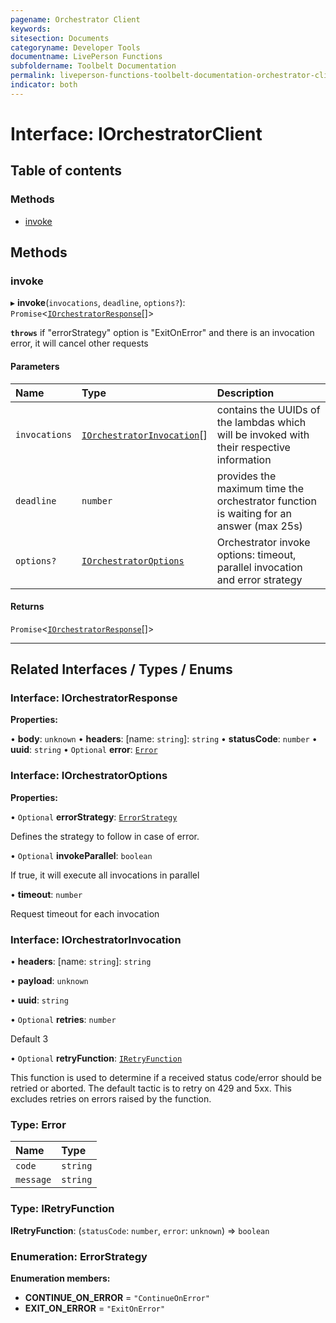 ```yaml
---
pagename: Orchestrator Client
keywords:
sitesection: Documents
categoryname: Developer Tools
documentname: LivePerson Functions
subfoldername: Toolbelt Documentation
permalink: liveperson-functions-toolbelt-documentation-orchestrator-client.html 
indicator: both
---
```


# Interface: IOrchestratorClient

## Table of contents

### Methods

- [invoke](#invoke)

## Methods

### invoke

▸ **invoke**(`invocations`, `deadline`, `options?`): `Promise`<[`IOrchestratorResponse`](#interface-iorchestratorresponse)[]\>

**`throws`** if "errorStrategy" option is "ExitOnError" and there is an invocation error, it will cancel other requests

#### Parameters

| Name | Type | Description |
| :------ | :------ | :------ |
| `invocations` | [`IOrchestratorInvocation`](#interface-iorchestratorinvocation)[] | contains the UUIDs of the lambdas which will be invoked with their respective information |
| `deadline` | `number` | provides the maximum time the orchestrator function is waiting for an answer (max 25s) |
| `options?` | [`IOrchestratorOptions`](#interface-iorchestratoroptions) | Orchestrator invoke options: timeout, parallel invocation and error strategy |

#### Returns

`Promise`<[`IOrchestratorResponse`](#interface-iorchestratorresponse)[]\>

___

## Related Interfaces / Types / Enums

### Interface: IOrchestratorResponse

**Properties:**

• **body**: `unknown`
• **headers**: \[name: `string`\]: `string`
• **statusCode**: `number`
• **uuid**: `string`
• `Optional` **error**: [`Error`](#type-error)

### Interface: IOrchestratorOptions

**Properties:**

• `Optional` **errorStrategy**: [`ErrorStrategy`](#enumeration-errorstrategy)

Defines the strategy to follow in case of error.

• `Optional` **invokeParallel**: `boolean`

If true, it will execute all invocations in parallel

• **timeout**: `number`

Request timeout for each invocation

### Interface: IOrchestratorInvocation

• **headers**: \[name: `string`\]: `string`

• **payload**: `unknown`

• **uuid**: `string`

• `Optional` **retries**: `number`

Default 3

• `Optional` **retryFunction**: [`IRetryFunction`](#type-iretryfunction)

This function is used to determine if a received status code/error should be retried or aborted.
The default tactic is to retry on 429 and 5xx. This excludes retries on errors raised by the function.

### Type: Error

| Name | Type |
| :------ | :------ |
| `code` | `string` |
| `message` | `string` |

### Type: IRetryFunction

**IRetryFunction**: (`statusCode`: `number`, `error`: `unknown`) => `boolean`

### Enumeration: ErrorStrategy

**Enumeration members:**

- **CONTINUE\_ON\_ERROR** = `"ContinueOnError"`
- **EXIT\_ON\_ERROR** = `"ExitOnError"`

